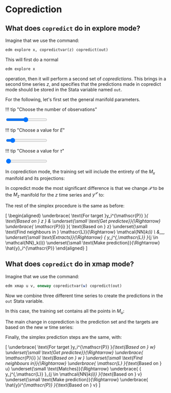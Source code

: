 # Coprediction

<script src="../assets/manifold.js" defer></script>
<script src="../assets/coprediction.js" defer></script>

## What does `copredict` do in explore mode?

Imagine that we use the command:

``` stata
edm explore x, copredictvar(z) copredict(out)
```

This will first do a normal

``` stata
edm explore x
```

operation, then it will perform a second set of *copredictions*.
This brings in a second time series $z$, and specifies that the predictions made in copredict mode should be stored in the Stata variable named `out`.

For the following, let's first set the general manifold parameters.

!!! tip "Choose the number of observations"
    <div class="slider-container"><input type="range" min="1" max="20" value="10" class="slider" id="numObs"></div>

!!! tip "Choose a value for $E$"
    <div class="slider-container"><input type="range" min="1" max="10" value="2" class="slider" id="E"></div>

!!! tip "Choose a value for $\tau$"
    <div class="slider-container"><input type="range" min="1" max="5" value="1" class="slider" id="tau"></div>

In coprediction mode, the training set will include the entirety of the $M_x$ manifold and its projections:

<span class="dynamic-equation" data-equation="\[ \mathscr{L} = M_x = ${M_x} \quad \underset{\small \text{Matches}}{\Rightarrow} \quad y^{\,\mathscr{L}} = ${y_L_x} \]" />

In copredict mode the most significant difference is that we change $\mathscr{P}$ to be the $M_z$ manifold for the $z$ time series and $y^{\mathscr{P}}$ to:

<span class="dynamic-equation" data-equation="\[ \mathscr{P} = M_z = ${M_z} \quad \underset{\small \text{Matches}}{\Rightarrow} \quad y^{\mathscr{P}} = ${y_P_z} \]" />

The rest of the simplex procedure is the same as before:

\[
    \begin{aligned}
        \underbrace{ \text{For target }y_i^{\mathscr{P}} }_{ \text{Based on } z }
        & \underset{\small \text{Get predictee}}{\Rightarrow}
        \underbrace{ \mathscr{P}_{i} }{ \text{Based on } z}
        \underset{\small \text{Find neighbours in } \mathscr{L}}{\Rightarrow}
        \mathcal{NN}_k(i) \\
        &\,\,\,\,
        \underset{\small \text{Extracts}}{\Rightarrow}
        \{ y_j^{\,\mathscr{L}} \}_{j \in \mathcal{NN}_k(i)}
        \underset{\small \text{Make prediction}}{\Rightarrow}
        \hat{y}_i^{\mathscr{P}}
    \end{aligned}
\]

## What does `copredict` do in xmap mode?

Imagine that we use the command:

``` stata
edm xmap u v, oneway copredictvar(w) copredict(out)
```

Now we combine three different time series to create the predictions in the `out` Stata variable.

In this case, the training set contains all the points in $M_u$:

<span class="dynamic-equation" data-equation="\[ \mathscr{L} = M_u = ${M_u} \quad \underset{\small \text{Matches}}{\Rightarrow} \quad y^{\,\mathscr{L}} = ${y_L_v} \]" />

The main change in coprediction is the prediction set and the targets are based on the new $w$ time series:

<span class="dynamic-equation" data-equation="\[ \mathscr{P} = M_w = ${M_w} \quad \underset{\small \text{Matches}}{\Rightarrow} \quad y^{\mathscr{P}} = ${y_P_w} \]" />


Finally, the simplex prediction steps are the same, with:

\[ 	\underbrace{ \text{For target }y_i^{\mathscr{P}} }_{\text{Based on } w}
	\underset{\small \text{Get predictee}}{\Rightarrow}
	\underbrace{ \mathscr{P}_{i} }_{ \text{Based on } w }
	\underset{\small \text{Find neighbours in}}{\Rightarrow}
	\underbrace{ \mathscr{L} }_{\text{Based on } u}
	\underset{\small \text{Matches}}{\Rightarrow}
	\underbrace{ \{ y_j^{\,\mathscr{L}} \}_{j \in \mathcal{NN}_k(i)} }_{\text{Based on } v}
	\underset{\small \text{Make prediction}}{\Rightarrow}
	\underbrace{ \hat{y}_i^{\mathscr{P}} }_{\text{Based on } v} \]
